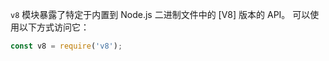 
<!--introduced_in=v4.0.0-->

<!-- source_link=lib/v8.js -->

`v8` 模块暴露了特定于内置到 Node.js 二进制文件中的 [V8] 版本的 API。
可以使用以下方式访问它：

```js
const v8 = require('v8');
```


